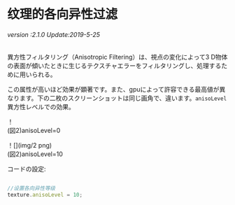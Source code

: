 # 纹理的各向异性过滤

###### *version :2.1.0   Update:2019-5-25*

異方性フィルタリング（Anisotropic Filtering）は、視点の変化によって3 D物体の表面が傾いたときに生じるテクスチャエラーをフィルタリングし、処理するために用いられる。

この属性が高いほど効果が顕著です。また、gpuによって許容できる最高値が異なります。下の二枚のスクリーンショットは同じ画角で、違います。`anisoLevel`異方性レベルでの効果。

！[](img/1.png)<br/>(図2)anisoLevel=0

！[](img/2 png)<br/>(図2)anisoLevel=10

コードの設定:


```typescript

//设置各向异性等级
texture.anisoLevel = 10;
```


